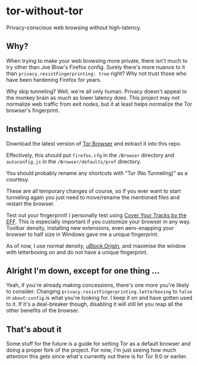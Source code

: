 # tor-without-tor
Privacy-conscious web browsing without high-latency.

## Why?
When trying to make your web browsing more private, there isn't much to try other than Joe Blow's Firefox config. Surely there's more nuance to it than `privacy.resistFingerprinting: true` right? Why not trust those who have been hardening Firefox for years.

Why skip tunneling? Well, we're all only human. Privacy doesn't appeal to the monkey brain as much as lower latency does. This project may not normalize web traffic from exit nodes, but it at least helps normalize the Tor browser's fingerprint.

## Installing
Download the latest version of [Tor Browser](https://www.torproject.org/download/) and extract it into this repo.

Effectively, this should put `firefox.cfg` in the `/Browser` directory and `autoconfig.js` in the `/Browser/defaults/pref` directory.

You should probably rename any shortcuts with "Tor (No Tunneling)" as a courtesy.

These are all temporary changes of course, so if you ever want to start tunneling again you just need to move/rename the mentioned files and restart the browser.

Test out your fingerprint! I personally test using [Cover Your Tracks by the EFF](https://coveryourtracks.eff.org/). This is especially important if you customize your browser in any way. Toolbar density, installing new extensions, even aero-snapping your browser to half size in Windows gave me a unique fingerprint.

As of now, I use normal density, [uBlock Origin](https://ublockorigin.com/), and maximise the window with letterboxing on and do not have a unique fingerprint.

## Alright I'm down, except for one thing ...
Yeah, if you're already making concessions, there's one more you're likely to consider. Changing `privacy.resistFingerprinting.letterboxing` to `false` in `about:config` is what you're looking for. I keep it on and have gotten used to it. If it's a deal-breaker though, disabling it will still let you reap all the other benefits of the browser.

## That's about it
Some stuff for the future is a guide for setting Tor as a default browser and doing a proper fork of the project. For now, I'm just seeing how much attention this gets since what's currently out there is for Tor 9.0 or earlier.
